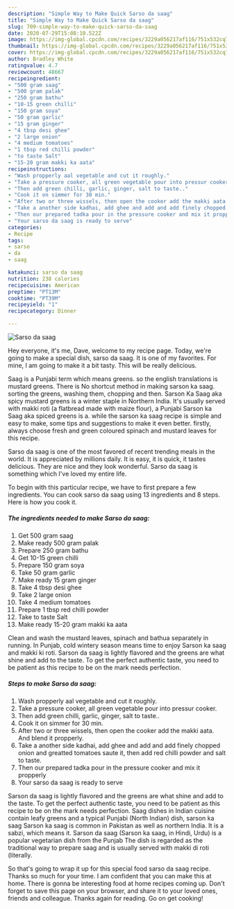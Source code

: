 ```yaml
---
description: "Simple Way to Make Quick Sarso da saag"
title: "Simple Way to Make Quick Sarso da saag"
slug: 709-simple-way-to-make-quick-sarso-da-saag
date: 2020-07-29T15:08:10.522Z
image: https://img-global.cpcdn.com/recipes/3229a056217af116/751x532cq70/sarso-da-saag-recipe-main-photo.jpg
thumbnail: https://img-global.cpcdn.com/recipes/3229a056217af116/751x532cq70/sarso-da-saag-recipe-main-photo.jpg
cover: https://img-global.cpcdn.com/recipes/3229a056217af116/751x532cq70/sarso-da-saag-recipe-main-photo.jpg
author: Bradley White
ratingvalue: 4.7
reviewcount: 48667
recipeingredient:
- "500 gram saag"
- "500 gram palak"
- "250 gram bathu"
- "10-15 green chilli"
- "150 gram soya"
- "50 gram garlic"
- "15 gram ginger"
- "4 tbsp desi ghee"
- "2 large onion"
- "4 medium tomatoes"
- "1 tbsp red chilli powder"
- "to taste Salt"
- "15-20 gram makki ka aata"
recipeinstructions:
- "Wash propperly aal vegetable and cut it roughly."
- "Take a pressure cooker, all green vegetable pour into pressur cooker."
- "Then add green chilli, garlic, ginger, salt to taste.."
- "Cook it on simmer for 30 min."
- "After two or three wissels, then open the cooker add the makki aata. And blend it propperly."
- "Take a another side kadhai, add ghee and add and add finely chopped onion and greatted tomatoes saute it, then add red chilli powder and salt to taste."
- "Then our prepared tadka pour in the pressure cooker and mix it propperly"
- "Your sarso da saag is ready to serve"
categories:
- Recipe
tags:
- sarso
- da
- saag

katakunci: sarso da saag 
nutrition: 238 calories
recipecuisine: American
preptime: "PT13M"
cooktime: "PT39M"
recipeyield: "1"
recipecategory: Dinner

---
```



![Sarso da saag](https://img-global.cpcdn.com/recipes/3229a056217af116/751x532cq70/sarso-da-saag-recipe-main-photo.jpg)

Hey everyone, it's me, Dave, welcome to my recipe page. Today, we're going to make a special dish, sarso da saag. It is one of my favorites. For mine, I am going to make it a bit tasty. This will be really delicious.

Saag is a Punjabi term which means greens. so the english translations is mustard greens. There is No shortcut method in making sarson ka saag. sorting the greens, washing them, chopping and then. Sarson Ka Saag aka spicy mustard greens is a winter staple in Northern India. It&#39;s usually served with makki roti (a flatbread made with maize flour), a Punjabi Sarson ka Saag aka spiced greens is a. while the sarson ka saag recipe is simple and easy to make, some tips and suggestions to make it even better. firstly, always choose fresh and green coloured spinach and mustard leaves for this recipe.

Sarso da saag is one of the most favored of recent trending meals in the world. It is appreciated by millions daily. It is easy, it is quick, it tastes delicious. They are nice and they look wonderful. Sarso da saag is something which I've loved my entire life.


To begin with this particular recipe, we have to first prepare a few ingredients. You can cook sarso da saag using 13 ingredients and 8 steps. Here is how you cook it.

<!--inarticleads1-->

##### The ingredients needed to make Sarso da saag:

1. Get 500 gram saag
1. Make ready 500 gram palak
1. Prepare 250 gram bathu
1. Get 10-15 green chilli
1. Prepare 150 gram soya
1. Take 50 gram garlic
1. Make ready 15 gram ginger
1. Take 4 tbsp desi ghee
1. Take 2 large onion
1. Take 4 medium tomatoes
1. Prepare 1 tbsp red chilli powder
1. Take to taste Salt
1. Make ready 15-20 gram makki ka aata


Clean and wash the mustard leaves, spinach and bathua separately in running. In Punjab, cold wintery season means time to enjoy Sarson ka saag and makki ki roti. Sarson da saag is lightly flavored and the greens are what shine and add to the taste. To get the perfect authentic taste, you need to be patient as this recipe to be on the mark needs perfection. 

<!--inarticleads2-->

##### Steps to make Sarso da saag:

1. Wash propperly aal vegetable and cut it roughly.
1. Take a pressure cooker, all green vegetable pour into pressur cooker.
1. Then add green chilli, garlic, ginger, salt to taste..
1. Cook it on simmer for 30 min.
1. After two or three wissels, then open the cooker add the makki aata. And blend it propperly.
1. Take a another side kadhai, add ghee and add and add finely chopped onion and greatted tomatoes saute it, then add red chilli powder and salt to taste.
1. Then our prepared tadka pour in the pressure cooker and mix it propperly
1. Your sarso da saag is ready to serve


Sarson da saag is lightly flavored and the greens are what shine and add to the taste. To get the perfect authentic taste, you need to be patient as this recipe to be on the mark needs perfection. Saag dishes in Indian cuisine contain leafy greens and a typical Punjabi (North Indian) dish, sarson ka saag Sarson ka saag is common in Pakistan as well as northern India. It is a sabzi, which means it. Sarson da saag (Sarson ka saag, in Hindi, Urdu) is a popular vegetarian dish from the Punjab The dish is regarded as the traditional way to prepare saag and is usually served with makki di roti (literally. 

So that's going to wrap it up for this special food sarso da saag recipe. Thanks so much for your time. I am confident that you can make this at home. There is gonna be interesting food at home recipes coming up. Don't forget to save this page on your browser, and share it to your loved ones, friends and colleague. Thanks again for reading. Go on get cooking!
